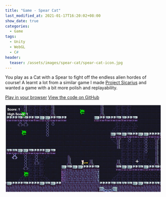 ```yaml
---
title: "Game - Spear Cat"
last_modified_at: 2021-01-17T16:20:02+08:00
show_date: true
categories:
  - Game
tags:
  - Unity
  - WebGL
  - C#
header:
  teaser: /assets/images/spear-cat/spear-cat-icon.jpg
---
```


You play as a Cat with a Spear to fight off the endless alien hordes of course! A learnt a lot from a similar game I made [Project Sicarius](/game/project-sicarius/) and wanted a game with a bit more polish and replayability.

<div>
    <a href="https://chriswoodcodes.net/SpearCat/" class="btn btn--info">Play in your browser</a>
    <a href="https://github.com/ChrisWoody/SpearCat/" rel="noreferrer noopener" target="_blank" class="btn btn--primary">View the code on GitHub</a>
</div>

<br />

<img style="margin-left:auto;margin-right:auto;display:block" src="/assets/images/spear-cat/spear-cat-icon.jpg">
